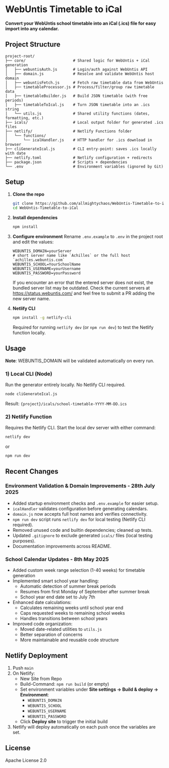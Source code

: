 # WebUntis Timetable to iCal

**Convert your WebUntis school timetable into an iCal (.ics) file for easy import into any calendar.**

## Project Structure

```
project-root/
├── core/                     # Shared logic for WebUntis + iCal generation
│   ├── webuntisAuth.js       # Login/auth against WebUntis API
│   ├── domain.js             # Resolve and validate WebUntis host domain
│   ├── webuntisFetch.js      # Fetch raw timetable data from WebUntis
│   ├── timetableProcessor.js # Process/filter/group raw timetable data
│   ├── timetableBuilder.js   # Build JSON timetable (with free periods)
│   ├── timetableToIcal.js    # Turn JSON timetable into an .ics string
│   └── utils.js              # Shared utility functions (dates, formatting, etc.)
├── icals/                    # Local output folder for generated .ics files
├── netlify/                  # Netlify Functions folder
│   └── functions/
│       └── icalHandler.js    # HTTP handler for .ics download in browser
├── cliGenerateIcal.js        # CLI entry-point: saves .ics locally with date
├── netlify.toml              # Netlify configuration + redirects
├── package.json              # Scripts + dependencies
└── .env                      # Environment variables (ignored by Git)
```

## Setup

1. **Clone the repo**
   ```bash
   git clone https://github.com/allmightychaos/WebUntis-Timetable-to-iCal.git
   cd WebUntis-Timetable-to-iCal
   ```

2. **Install dependencies**
   ```bash
   npm install
   ```

3. **Configure environment**
   Rename `.env.example` to `.env` in the project root and edit the values:
   ```env
   WEBUNTIS_DOMAIN=yourServer
   # short server name like `Achilles` or the full host `achilles.webuntis.com`
   WEBUNTIS_SCHOOL=YourSchoolName
   WEBUNTIS_USERNAME=yourUsername
   WEBUNTIS_PASSWORD=yourPassword
   ```

   If you encounter an error that the entered server does not exist, the
   bundled server list may be outdated. Check the current servers at
   <https://status.webuntis.com/> and feel free to submit a PR adding the new
   server name.

4. **Netlify CLI**
   ```bash
   npm install -g netlify-cli
   ```
   Required for running `netlify dev` (or `npm run dev`) to test the
   Netlify function locally.

## Usage

**Note**: WEBUNTIS_DOMAIN will be validated automatically on every run.

### 1) Local CLI (Node)

Run the generator entirely locally. No Netlify CLI required.

```bash
node cliGenerateIcal.js
```
Result: `{project}/icals/school-timetable-YYYY-MM-DD.ics`

### 2) Netlify Function

Requires the Netlify CLI.
Start the local dev server with either command:
```bash
netlify dev
```

or

```bash
npm run dev
```


## Recent Changes

### Environment Validation & Domain Improvements - 28th July 2025
- Added startup environment checks and `.env.example` for easier setup.
- `icalHandler` validates configuration before generating calendars.
- `domain.js` now accepts full host names and verifies connectivity.
- `npm run dev` script runs `netlify dev` for local testing (Netlify CLI required).
- Removed unused code and builtin dependencies; cleaned up tests.
- Updated `.gitignore` to exclude generated `icals/` files (local testing purposes).
- Documentation improvements across README.

### School Calendar Updates - 8th May 2025
- Added custom week range selection (1-40 weeks) for timetable generation
- Implemented smart school year handling:
  * Automatic detection of summer break periods
  * Resumes from first Monday of September after summer break
  * School year end date set to July 7th
- Enhanced date calculations:
  * Calculates remaining weeks until school year end
  * Caps requested weeks to remaining school weeks
  * Handles transitions between school years
- Improved code organization:
  * Moved date-related utilities to `utils.js`
  * Better separation of concerns
  * More maintainable and reusable code structure

## Netlify Deployment

1. Push `main`
2. On Netlify:
   - New Site from Repo
   - Build-Command: `npm run build` (or empty)
   - Set environment variables under **Site settings → Build & deploy → Environment**:
     - `WEBUNTIS_DOMAIN`
     - `WEBUNTIS_SCHOOL`
     - `WEBUNTIS_USERNAME`
     - `WEBUNTIS_PASSWORD`
   - Click **Deploy site** to trigger the initial build
3. Netlify will deploy automatically on each push once the variables are set.

## License

Apache License 2.0
